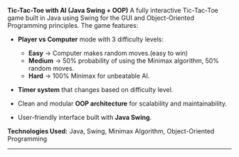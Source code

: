 

**Tic-Tac-Toe with AI (Java Swing + OOP)**
A fully interactive Tic-Tac-Toe game built in Java using Swing for the GUI and Object-Oriented Programming principles.
The game features:

* **Player vs Computer** mode with 3 difficulty levels:

  * **Easy** → Computer makes random moves.(easy to win)
  * **Medium** → 50% probability of using the Minimax algorithm, 50% random moves.
  * **Hard** → 100% Minimax for unbeatable AI.
* **Timer system** that changes based on difficulty level.
* Clean and modular **OOP architecture** for scalability and maintainability.
* User-friendly interface built with **Java Swing**.

**Technologies Used:**
Java, Swing, Minimax Algorithm, Object-Oriented Programming

---
